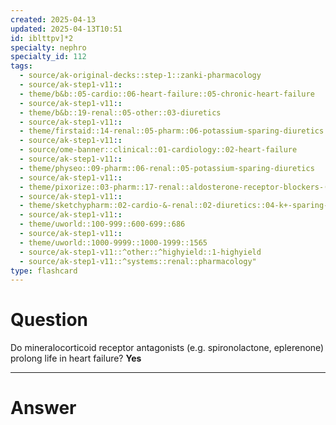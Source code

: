 ```yaml
---
created: 2025-04-13
updated: 2025-04-13T10:51
id: iblttpv]*2
specialty: nephro
specialty_id: 112
tags:
  - source/ak-original-decks::step-1::zanki-pharmacology
  - source/ak-step1-v11::
  - theme/b&b::05-cardio::06-heart-failure::05-chronic-heart-failure
  - source/ak-step1-v11::
  - theme/b&b::19-renal::05-other::03-diuretics
  - source/ak-step1-v11::
  - theme/firstaid::14-renal::05-pharm::06-potassium-sparing-diuretics
  - source/ak-step1-v11::
  - source/ome-banner::clinical::01-cardiology::02-heart-failure
  - source/ak-step1-v11::
  - theme/physeo::09-pharm::06-renal::05-potassium-sparing-diuretics
  - source/ak-step1-v11::
  - theme/pixorize::03-pharm::17-renal::aldosterone-receptor-blockers-(spironolactone,-eplerenone)
  - source/ak-step1-v11::
  - theme/sketchypharm::02-cardio-&-renal::02-diuretics::04-k+-sparing-diuretics
  - source/ak-step1-v11::
  - theme/uworld::100-999::600-699::686
  - source/ak-step1-v11::
  - theme/uworld::1000-9999::1000-1999::1565
  - source/ak-step1-v11::^other::^highyield::1-highyield
  - source/ak-step1-v11::^systems::renal::pharmacology"
type: flashcard
---
```


# Question
Do mineralocorticoid receptor antagonists (e.g. spironolactone, eplerenone) prolong life in heart failure?    **Yes**

---

# Answer
